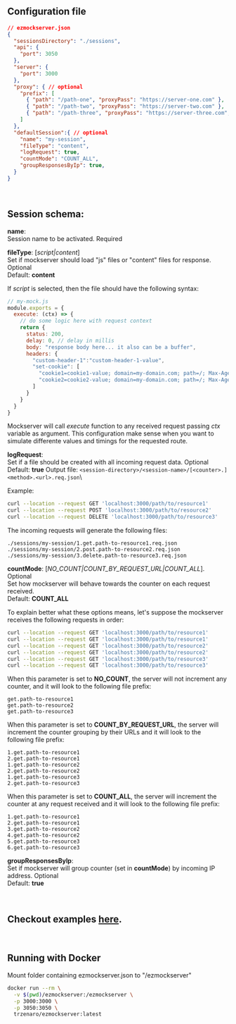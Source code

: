 
## Configuration file

```json
// ezmockserver.json
{
  "sessionsDirectory": "./sessions",
  "api": {
    "port": 3050
  },
  "server": {
    "port": 3000
  },
  "proxy": { // optional
    "prefix": [
      { "path": "/path-one", "proxyPass": "https://server-one.com" },
      { "path": "/path-two", "proxyPass": "https://server-two.com" },
      { "path": "/path-three", "proxyPass": "https://server-three.com", "rewrite": "/" }
    ]
  },
  "defaultSession":{ // optional
    "name": "my-session",
    "fileType": "content",
    "logRequest": true,
    "countMode": "COUNT_ALL",
    "groupResponsesByIp": true,
  }
}
```

<br/>


## Session schema:

**name**: \
Session name to be activated. Required


**fileType**: [*script|content*]\
Set if mockserver should load "js" files or "content" files for response. Optional\
Default: **content**

If *script* is selected, then the file should have the following syntax:

```js
// my-mock.js
module.exports = {
  execute: (ctx) => {
    // do some logic here with request context
    return {
      status: 200,
      delay: 0, // delay in millis
      body: "response body here... it also can be a buffer",
      headers: {
        "custom-header-1":"custom-header-1-value",
        "set-cookie": [
          "cookie1=cookie1-value; domain=my-domain.com; path=/; Max-Age=3600; HttpOnly",
          "cookie2=cookie2-value; domain=my-domain.com; path=/; Max-Age=3600; HttpOnly"
        ]
      }
    }
  }
}
```

Mockserver will call *execute* function to any received request passing *ctx* variable as argument.
This configuration make sense when you want to simulate differente values and timings for the requested route.

**logRequest**:\
Set if a file should be created with all incoming request data. Optional\
Default: **true**
Output file: `<session-directory>/<session-name>/[<counter>.]<method>.<url>.req.json`\

Example:

```sh
curl --location --request GET 'localhost:3000/path/to/resource1'
curl --location --request POST 'localhost:3000/path/to/resource2'
curl --location --request DELETE 'localhost:3000/path/to/resource3'
```

The incoming requests will generate the following files:
```
./sessions/my-session/1.get.path-to-resource1.req.json
./sessions/my-session/2.post.path-to-resource2.req.json
./sessions/my-session/3.delete.path-to-resource3.req.json
```


**countMode**: [*NO_COUNT|COUNT_BY_REQUEST_URL|COUNT_ALL*]. Optional\
Set how mockserver will behave towards the counter on each request received.\
Default: **COUNT_ALL**

To explain better what these options means, let's suppose the mockserver receives the following requests in order:

```sh
curl --location --request GET 'localhost:3000/path/to/resource1'
curl --location --request GET 'localhost:3000/path/to/resource1'
curl --location --request GET 'localhost:3000/path/to/resource2'
curl --location --request GET 'localhost:3000/path/to/resource2'
curl --location --request GET 'localhost:3000/path/to/resource3'
curl --location --request GET 'localhost:3000/path/to/resource3'
```

When this parameter is set to **NO_COUNT**, the server will not increment any counter, and it will look to the following file prefix:
```
get.path-to-resource1
get.path-to-resource2
get.path-to-resource3
```

When this parameter is set to **COUNT_BY_REQUEST_URL**, the server will increment the counter grouping by their URLs and it will look to the following file prefix:
```
1.get.path-to-resource1
2.get.path-to-resource1
1.get.path-to-resource2
2.get.path-to-resource2
1.get.path-to-resource3
2.get.path-to-resource3
```

When this parameter is set to **COUNT_ALL**, the server will increment the counter at any request received and it will look to the following file prefix:
```
1.get.path-to-resource1
2.get.path-to-resource1
3.get.path-to-resource2
4.get.path-to-resource2
5.get.path-to-resource3
6.get.path-to-resource3
```

**groupResponsesByIp**:\
Set if mockserver will group counter (set in **countMode**) by incoming IP address. Optional\
Default: **true**

<br/>

## Checkout examples [here](./examples).

<br/>

## Running with Docker

Mount folder containing ezmockserver.json to "/ezmockserver"

```sh
docker run --rm \
  -v $(pwd)/ezmockserver:/ezmockserver \
  -p 3000:3000 \
  -p 3050:3050 \
  trzenaro/ezmockserver:latest
```